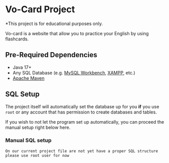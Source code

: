 # Vo-Card Project
*This project is for educational purposes only.

Vo-card is a website that allow you to practice your English by using flashcards.

## Pre-Required Dependencies
- Java 17+
- Any SQL Database (e.g. [MySQL Workbench](https://www.mysql.com/products/workbench/), [XAMPP](https://www.apachefriends.org/download.html), etc.)
- [Apache Maven](https://maven.apache.org/download.cgi)

## SQL Setup
The project itself will automatically set the database up for you **if** you use `root` or any account that has permission to create databases and tables.

If you wish to not let the program set up automatically, you can proceed the manual setup right below here.
### Manual SQL setup
`On our current project file are not yet have a proper SQL structure please use root user for now`

